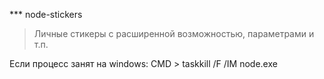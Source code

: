 *** node-stickers
> Личные стикеры с расширенной возможностью, параметрами и т.п. 

Если процесс занят на windows: CMD > taskkill /F /IM node.exe
